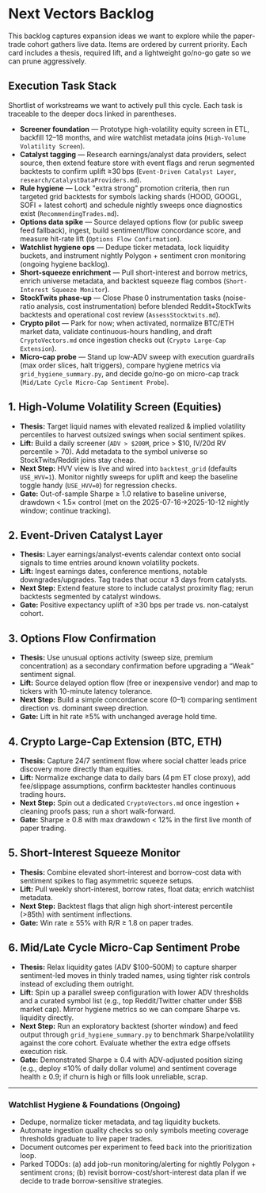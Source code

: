 # Next Vectors Backlog

This backlog captures expansion ideas we want to explore while the paper-trade cohort gathers live data. Items are ordered by current priority. Each card includes a thesis, required lift, and a lightweight go/no-go gate so we can prune aggressively.

## Execution Task Stack

Shortlist of workstreams we want to actively pull this cycle. Each task is traceable to the deeper docs linked in parentheses.

- **Screener foundation** — Prototype high-volatility equity screen in ETL, backfill 12–18 months, and wire watchlist metadata joins (`High-Volume Volatility Screen`).
- **Catalyst tagging** — Research earnings/analyst data providers, select source, then extend feature store with event flags and rerun segmented backtests to confirm uplift ≥30 bps (`Event-Driven Catalyst Layer`, `research/CatalystDataProviders.md`).
- **Rule hygiene** — Lock "extra strong" promotion criteria, then run targeted grid backtests for symbols lacking shards (HOOD, GOOGL, SOFI + latest cohort) and schedule nightly sweeps once diagnostics exist (`RecommendingTrades.md`).
- **Options data spike** — Source delayed options flow (or public sweep feed fallback), ingest, build sentiment/flow concordance score, and measure hit-rate lift (`Options Flow Confirmation`).
- **Watchlist hygiene ops** — Dedupe ticker metadata, lock liquidity buckets, and instrument nightly Polygon + sentiment cron monitoring (ongoing hygiene backlog).
- **Short-squeeze enrichment** — Pull short-interest and borrow metrics, enrich universe metadata, and backtest squeeze flag combos (`Short-Interest Squeeze Monitor`).
- **StockTwits phase-up** — Close Phase 0 instrumentation tasks (noise-ratio analysis, cost instrumentation) before blended Reddit+StockTwits backtests and operational cost review (`AssessStocktwits.md`).
- **Crypto pilot** — Park for now; when activated, normalize BTC/ETH market data, validate continuous-hours handling, and draft `CryptoVectors.md` once ingestion checks out (`Crypto Large-Cap Extension`).
- **Micro-cap probe** — Stand up low-ADV sweep with execution guardrails (max order slices, halt triggers), compare hygiene metrics via `grid_hygiene_summary.py`, and decide go/no-go on micro-cap track (`Mid/Late Cycle Micro-Cap Sentiment Probe`).

## 1. High-Volume Volatility Screen (Equities)
- **Thesis:** Target liquid names with elevated realized & implied volatility percentiles to harvest outsized swings when social sentiment spikes.
- **Lift:** Build a daily screener (`ADV > $200M`, price > $10, IV/20d RV percentile > 70). Add metadata to the symbol universe so StockTwits/Reddit joins stay cheap.
- **Next Step:** HVV view is live and wired into `backtest_grid` (defaults `USE_HVV=1`). Monitor nightly sweeps for uplift and keep the baseline toggle handy (`USE_HVV=0`) for regression checks.
- **Gate:** Out-of-sample Sharpe ≥ 1.0 relative to baseline universe, drawdown < 1.5× control (met on the 2025-07-16→2025-10-12 nightly window; continue tracking).

## 2. Event-Driven Catalyst Layer
- **Thesis:** Layer earnings/analyst-events calendar context onto social signals to time entries around known volatility pockets.
- **Lift:** Ingest earnings dates, conference mentions, notable downgrades/upgrades. Tag trades that occur ±3 days from catalysts.
- **Next Step:** Extend feature store to include catalyst proximity flag; rerun backtests segmented by catalyst windows.
- **Gate:** Positive expectancy uplift of ≥30 bps per trade vs. non-catalyst cohort.

## 3. Options Flow Confirmation
- **Thesis:** Use unusual options activity (sweep size, premium concentration) as a secondary confirmation before upgrading a “Weak” sentiment signal.
- **Lift:** Source delayed option flow (free or inexpensive vendor) and map to tickers with 10-minute latency tolerance.
- **Next Step:** Build a simple concordance score (0–1) comparing sentiment direction vs. dominant sweep direction.
- **Gate:** Lift in hit rate ≥5% with unchanged average hold time.

## 4. Crypto Large-Cap Extension (BTC, ETH)
- **Thesis:** Capture 24/7 sentiment flow where social chatter leads price discovery more directly than equities.
- **Lift:** Normalize exchange data to daily bars (4 pm ET close proxy), add fee/slippage assumptions, confirm backtester handles continuous trading hours.
- **Next Step:** Spin out a dedicated `CryptoVectors.md` once ingestion + cleaning proofs pass; run a short walk-forward.
- **Gate:** Sharpe ≥ 0.8 with max drawdown < 12% in the first live month of paper trading.

## 5. Short-Interest Squeeze Monitor
- **Thesis:** Combine elevated short-interest and borrow-cost data with sentiment spikes to flag asymmetric squeeze setups.
- **Lift:** Pull weekly short-interest, borrow rates, float data; enrich watchlist metadata.
- **Next Step:** Backtest flags that align high short-interest percentile (>85th) with sentiment inflections.
- **Gate:** Win rate ≥ 55% with R/R ≥ 1.8 on paper trades.

## 6. Mid/Late Cycle Micro-Cap Sentiment Probe
- **Thesis:** Relax liquidity gates (ADV $100–500M) to capture sharper sentiment-led moves in thinly traded names, using tighter risk controls instead of excluding them outright.
- **Lift:** Spin up a parallel sweep configuration with lower ADV thresholds and a curated symbol list (e.g., top Reddit/Twitter chatter under $5B market cap). Mirror hygiene metrics so we can compare Sharpe vs. liquidity directly.
- **Next Step:** Run an exploratory backtest (shorter window) and feed output through `grid_hygiene_summary.py` to benchmark Sharpe/volatility against the core cohort. Evaluate whether the extra edge offsets execution risk.
- **Gate:** Demonstrated Sharpe ≥ 0.4 with ADV-adjusted position sizing (e.g., deploy ≤10% of daily dollar volume) and sentiment coverage health ≥ 0.9; if churn is high or fills look unreliable, scrap.

---

### Watchlist Hygiene & Foundations (Ongoing)
- Dedupe, normalize ticker metadata, and tag liquidity buckets.
- Automate ingestion quality checks so only symbols meeting coverage thresholds graduate to live paper trades.
- Document outcomes per experiment to feed back into the prioritization loop.
- Parked TODOs: (a) add job-run monitoring/alerting for nightly Polygon + sentiment crons; (b) revisit borrow-cost/short-interest data plan if we decide to trade borrow-sensitive strategies.
